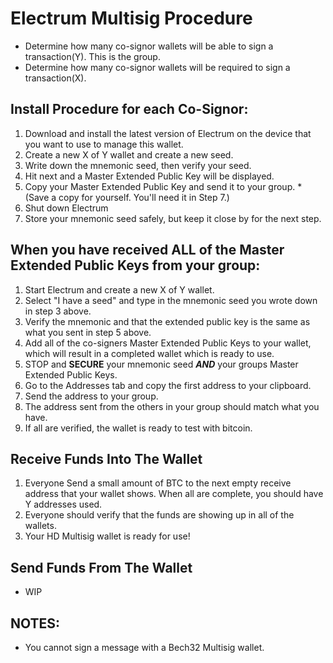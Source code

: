 # Electrum Multisig Procedure
* Determine how many co-signor wallets will be able to sign a transaction(Y). This is the group.
* Determine how many co-signor wallets will be required to sign a transaction(X).

## Install Procedure for **each** Co-Signor:
1. Download and install the latest version of Electrum on the device that you want to use to manage this wallet.
2. Create a new X of Y wallet and create a new seed. 
3. Write down the mnemonic seed, then verify your seed.
4. Hit next and a Master Extended Public Key will be displayed.
5. Copy your Master Extended Public Key and send it to your group. *(Save a copy for yourself. You'll need it in Step 7.)
6. Shut down Electrum
7. Store your mnemonic seed safely, but keep it close by for the next step.

## When you have received ALL of the Master Extended Public Keys from your group:
1. Start Electrum and create a new X of Y wallet.
2. Select "I have a seed" and type in the mnemonic seed you wrote down in step 3 above.
3. Verify the mnemonic and that the extended public key is the same as what you sent in step 5 above.
4. Add all of the co-signers Master Extended Public Keys to your wallet, which will result in a completed wallet which is ready to use.
5. STOP and **SECURE** your mnemonic seed ***AND*** your groups Master Extended Public Keys.
7. Go to the Addresses tab and copy the first address to your clipboard.
8. Send the address to your group.
9. The address sent from the others in your group should match what you have.
10. If all are verified, the wallet is ready to test with bitcoin.

## Receive Funds Into The Wallet
1. Everyone Send a small amount of BTC to the next empty receive address that your wallet shows. When all are complete, you should have Y addresses used.
2. Everyone should verify that the funds are showing up in all of the wallets.
3. Your HD Multisig wallet is ready for use!

## Send Funds From The Wallet
* WIP


## NOTES:
* You cannot sign a message with a Bech32 Multisig wallet.
